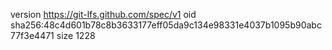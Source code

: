 version https://git-lfs.github.com/spec/v1
oid sha256:48c4d601b78c8b3633177eff05da9c134e98331e4037b1095b90abc77f3e4471
size 1228
